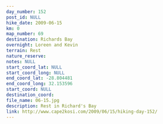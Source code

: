```yaml
---
day_number: 152
post_id: NULL
hike_date: 2009-06-15
km: 0
map_number: 69
destination: Richards Bay
overnight: Loreen and Kevin
terrain: Rest
nature_reserve: 
notes: NULL
start_coord_lat: NULL
start_coord_long: NULL
end_coord_lat: -28.804481
end_coord_long: 32.153596
start_coord: NULL
destination_coord: 
file_name: 06-15.jpg
description: Rest in Richard's Bay
link: http://www.cape2kosi.com/2009/06/15/hiking-day-152/
---
```

